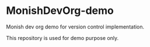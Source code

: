 # MonishDevOrg-demo
Monish dev org demo for version control implementation.

This repository is used for demo purpose only.
